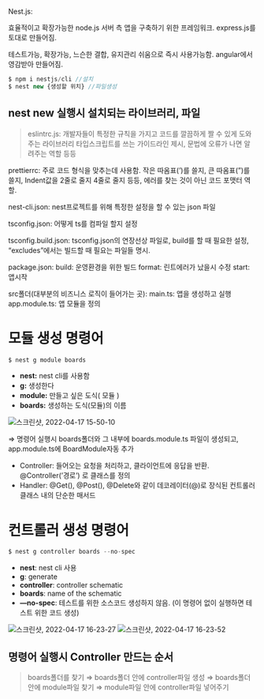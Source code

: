 Nest.js:

효율적이고 확장가능한 node.js 서버 측 앱을 구축하기 위한 프레임워크. express.js를 토대로 만들어짐.

테스트가능, 확장가능, 느슨한 결합, 유지관리 쉬움으로 즉시 사용가능함. angular에서 영감받아 만들어짐.

```jsx
$ npm i nestjs/cli //설치
$ nest new {생성할 위치} //파일생성
```

## nest new 실행시 설치되는 라이브러리, 파일

> eslintrc.js: 
  개발자들이 특정한 규칙을 가지고 코드를 깔끔하게 짤 수 있게 도와주는 라이브러리
  타입스크립트를 쓰는 가이드라인 제시, 문법에 오류가 나면 알려주는 역할 등등

prettierrc:
   주로 코드 형식을 맞추는데 사용함. 작은 따옴표(’)를 쓸지, 큰 따옴표(”)를 쓸지, 
   Indent값을 2줄로 줄지 4줄로 줄지 등등, 에러를 찾는 것이 아닌 코드 포맷터 역할.

nest-cli.json:
   nest프로젝트를 위해 특정한 설정을 할 수 있는 json 파일

tsconfig.json:
   어떻게 ts를 컴파일 할지 설정

tsconfig.build.json:
   tsconfig.json의 연장선상 파일로, build를 할 때 필요한 설정, “excludes”에서는 빌드할 때 필요는 
   파일들 명시.

package.json:
   build: 운영환경을 위한 빌드
   format:  린트에러가 났을시 수정
   start: 앱시작

src폴더(대부분의 비즈니스 로직이 들어가는 곳):
   main.ts: 앱을 생성하고 실행
   app.module.ts: 앱 모듈을 정의
>
# 모듈 생성 명령어

```jsx
$ nest g module boards
```

- **nest:** nest cli를 사용함
- **g:** 생성한다
- **module:** 만들고 싶은 도식( 모듈 )
- **boards:** 생성하는 도식(모듈)의 이름

![스크린샷, 2022-04-17 15-50-10](https://user-images.githubusercontent.com/85835359/163705781-f4c338bc-42d8-4d7d-b2bb-67907a9d6dfe.png)


⇒ 명령어 실행시 boards폴더와 그 내부에 boards.module.ts 파일이 생성되고, app.module.ts에 BoardModule자동 추가
- Controller: 들어오는 요청을 처리하고, 클라이언트에 응답을 반환. @Controller(’경로’) 로 클래스를 정의
- Handler: @Get(), @Post(), @Delete와 같이 데코레이터(@)로 장식된 컨트롤러 클래스 내의 단순한 매서드

# 컨트롤러 생성 명령어

```jsx
$ nest g controller boards --no-spec
```

- **nest**: nest cli 사용
- **g**: generate
- **controller**: controller schematic
- **boards**: name of the schematic
- **—no-spec**: 테스트를 위한 소스코드 생성하지 않음. (이 명령어 없이 실행하면 테스트 위한 코드 생성)

![스크린샷, 2022-04-17 16-23-27](https://user-images.githubusercontent.com/85835359/163705782-c04aaf4a-94f6-4f37-a9eb-63c2a55c2d0f.png)
![스크린샷, 2022-04-17 16-23-52](https://user-images.githubusercontent.com/85835359/163705783-833cb508-4cbc-43af-ab01-6dd7668e2d07.png)

## 명령어 실행시 Controller 만드는 순서

> boards폴더를 찾기 
⇒ boards폴더 안에 controller파일 생성 
⇒ boards폴더 안에 module파일 찾기 
⇒ module파일 안에 controller파일 넣어주기

